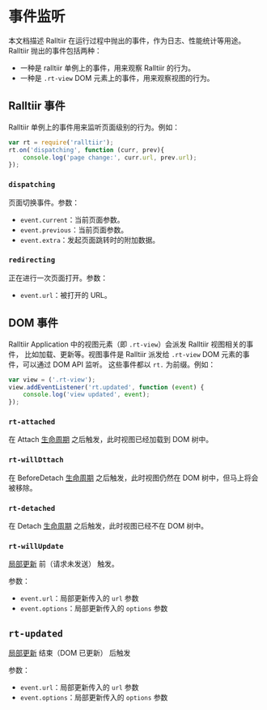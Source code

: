 # 事件监听

本文档描述 Ralltiir 在运行过程中抛出的事件，作为日志、性能统计等用途。
Ralltiir 抛出的事件包括两种：

* 一种是 ralltiir 单例上的事件，用来观察 Ralltiir 的行为。
* 一种是 `.rt-view` DOM 元素上的事件，用来观察视图的行为。

## Ralltiir 事件

Ralltiir 单例上的事件用来监听页面级别的行为。例如：

```javascript
var rt = require('ralltiir');
rt.on('dispatching', function (curr, prev){
    console.log('page change:', curr.url, prev.url);
});
```

### `dispatching`

页面切换事件。参数：

* `event.current`：当前页面参数。
* `event.previous`：当前页面参数。
* `event.extra`：发起页面跳转时的附加数据。

### `redirecting`

正在进行一次页面打开。参数：

* `event.url`：被打开的 URL。

## DOM 事件

Ralltiir Application 中的视图元素（即 `.rt-view`）会派发 Ralltiir 视图相关的事件，
比如加载、更新等。视图事件是 Ralltiir 派发给 `.rt-view` DOM 元素的事件，可以通过 DOM API 监听。
这些事件都以 `rt.` 为前缀。例如：

```javascript
var view = ('.rt-view');
view.addEventListener('rt.updated', function (event) {
    console.log('view updated', event);
});
```

### `rt-attached`

在 Attach [生命周期][life-cycle] 之后触发，此时视图已经加载到 DOM 树中。

### `rt-willDttach`

在 BeforeDetach [生命周期][life-cycle] 之后触发，此时视图仍然在 DOM 树中，但马上将会被移除。

### `rt-detached`

在 Detach [生命周期][life-cycle] 之后触发，此时视图已经不在 DOM 树中。

### `rt-willUpdate`

[局部更新][partial-update] 前（请求未发送） 触发。

参数：

* `event.url`：局部更新传入的 `url` 参数
* `event.options`：局部更新传入的 `options` 参数

## `rt-updated`

[局部更新][partial-update] 结束（DOM 已更新） 后触发

参数：

* `event.url`：局部更新传入的 `url` 参数
* `event.options`：局部更新传入的 `options` 参数

[life-cycle]: /advanced/life-cycle.md
[partial-update]: /advanced/partial-update.md
